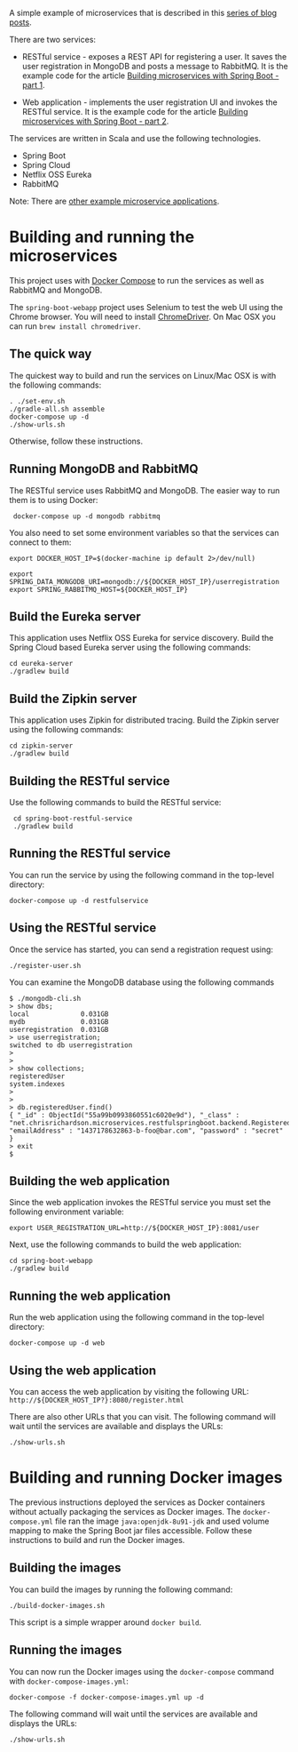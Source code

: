 A simple example of microservices that is described in this [series of blog posts](http://plainoldobjects.com/2014/11/16/deploying-spring-boot-based-microservices-with-docker/).

There are two services:
* RESTful service - exposes a REST API for registering a user.
It saves the user registration in MongoDB and posts a message to RabbitMQ.
It is the example code for the article [Building microservices with Spring Boot - part 1](http://plainoldobjects.com/2014/04/01/building-microservices-with-spring-boot-part1/).

* Web application - implements the user registration UI and invokes the RESTful service.
It is the example code for the article [Building microservices with Spring Boot - part 2](https://plainoldobjects.com/2014/05/05/building-microservices-with-spring-boot-part-2/).

The services are written in Scala and use the following technologies.

* Spring Boot
* Spring Cloud
* Netflix OSS Eureka
* RabbitMQ

Note: There are [other example microservice applications](http://eventuate.io/exampleapps.html).

# Building and running the microservices

This project uses with [Docker Compose](https://docs.docker.com/compose/) to run the services as well as RabbitMQ and MongoDB.

The `spring-boot-webapp` project uses Selenium to test the web UI using the Chrome browser.
You will need to install [ChromeDriver](https://sites.google.com/a/chromium.org/chromedriver/getting-started).
On Mac OSX you can run `brew install chromedriver`.


## The quick way

The quickest way to build and run the services on Linux/Mac OSX is with the following commands:

```
. ./set-env.sh
./gradle-all.sh assemble
docker-compose up -d
./show-urls.sh
```

Otherwise, follow these instructions.

## Running MongoDB and RabbitMQ

The RESTful service uses RabbitMQ and MongoDB.
The easier way to run them is to using Docker:

```
 docker-compose up -d mongodb rabbitmq
```

You also need to set some environment variables so that the services can connect to them:

```
export DOCKER_HOST_IP=$(docker-machine ip default 2>/dev/null)

export SPRING_DATA_MONGODB_URI=mongodb://${DOCKER_HOST_IP}/userregistration
export SPRING_RABBITMQ_HOST=${DOCKER_HOST_IP}
```

## Build the Eureka server

This application uses Netflix OSS Eureka for service discovery.
Build the Spring Cloud based Eureka server using the following commands:

```
cd eureka-server
./gradlew build
```

## Build the Zipkin server

This application uses Zipkin for distributed tracing.
Build the Zipkin server using the following commands:

```
cd zipkin-server
./gradlew build
```

## Building the RESTful service

Use the following commands to build the RESTful service:

```
 cd spring-boot-restful-service
 ./gradlew build    
 ```

 ## Running the RESTful service

 You can run the service by using the following command in the top-level directory:

 ```
 docker-compose up -d restfulservice
 ```

## Using the RESTful service

Once the service has started, you can send a registration request using:

```
./register-user.sh
```

You can examine the MongoDB database using the following commands

```
$ ./mongodb-cli.sh
> show dbs;
local             0.031GB
mydb              0.031GB
userregistration  0.031GB
> use userregistration;
switched to db userregistration
>
>
> show collections;
registeredUser
system.indexes
>
>
> db.registeredUser.find()
{ "_id" : ObjectId("55a99b0993860551c6020e9d"), "_class" : "net.chrisrichardson.microservices.restfulspringboot.backend.RegisteredUser", "emailAddress" : "1437178632863-b-foo@bar.com", "password" : "secret" }
> exit
$
```

## Building the web application

Since the web application invokes the RESTful service you must set the following environment variable:

```
export USER_REGISTRATION_URL=http://${DOCKER_HOST_IP}:8081/user
```

Next, use the following commands to build the web application:

 ```
cd spring-boot-webapp
./gradlew build
```

## Running the web application

Run the web application using the following command in the top-level directory:

```
docker-compose up -d web
```

## Using the web application

You can access the web application by visiting the following URL: `http://${DOCKER_HOST_IP?}:8080/register.html`

There are also other URLs that you can visit.
The following command will wait until the services are available and displays the URLs:

```
./show-urls.sh
```

# Building and running Docker images

The previous instructions deployed the services as Docker containers without actually packaging the services as Docker images.
The `docker-compose.yml` file ran the image `java:openjdk-8u91-jdk` and used volume mapping to make the Spring Boot jar files accessible.
Follow these instructions to build and run the Docker images.

## Building the images

You can build the images by running the following command:

```
./build-docker-images.sh
```

This script is a simple wrapper around `docker build`.

## Running the images

You can now run the Docker images using the `docker-compose` command with `docker-compose-images.yml`:

```
docker-compose -f docker-compose-images.yml up -d
```

The following command will wait until the services are available and displays the URLs:

```
./show-urls.sh
```
